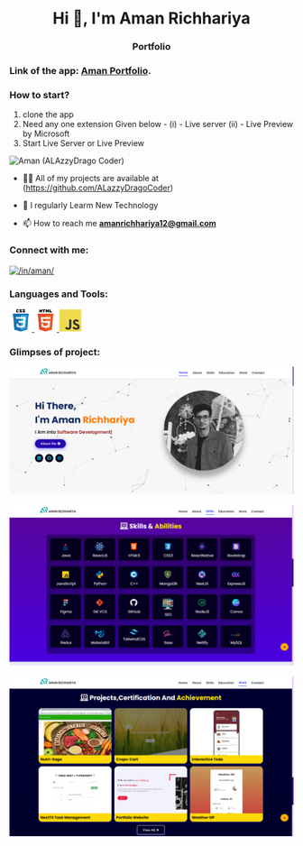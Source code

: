 <h1 align="center">Hi 👋, I'm Aman Richhariya</h1>
<h3 align="center">Portfolio</h3>

### Link of the app: [Aman Portfolio](https://drago-portfolio.vercel.app/).

### How to start?

1. clone the app
2. Need any one extension Given below -
  (i) - Live server
  (ii) - Live Preview by Microsoft
3. Start Live Server or Live Preview


<p align="left"> <img src="https://komarev.com/ghpvc/?username=amanrichhariya12&label=Profile%20views&color=0e75b6&style=flat" alt="Aman (ALAzzyDrago Coder)" /> </p>

- 👨‍💻 All of my projects are available at (https://github.com/ALazzyDragoCoder)

- 📝 I regularly Learm New Technology

- 📫 How to reach me **amanrichhariya12@gmail.com**

<h3 align="left">Connect with me:</h3>
<p align="left">
<a href="https://www.linkedin.com/in/aman-richhariya-72111822b/" target="blank"><img align="center" src="https://raw.githubusercontent.com/rahuldkjain/github-profile-readme-generator/master/src/images/icons/Social/linked-in-alt.svg" alt="/in/aman/" height="30" width="40" /></a>
</p>

<h3 align="left">Languages and Tools:</h3>
<p align="left"> <a href="https://www.w3schools.com/css/" target="_blank" rel="noreferrer"> <img src="https://raw.githubusercontent.com/devicons/devicon/master/icons/css3/css3-original-wordmark.svg" alt="css3" width="40" height="40"/> </a> <a href="https://www.w3.org/html/" target="_blank" rel="noreferrer"> <img src="https://raw.githubusercontent.com/devicons/devicon/master/icons/html5/html5-original-wordmark.svg" alt="html5" width="40" height="40"/> </a> <a href="https://developer.mozilla.org/en-US/docs/Web/JavaScript" target="_blank" rel="noreferrer"> <img src="https://raw.githubusercontent.com/devicons/devicon/master/icons/javascript/javascript-original.svg" alt="javascript" width="40" height="40"/> </a> </p>


### Glimpses of project:

<img src="./assets/images/p.png" />
<br>
<br>
<img src="./assets/images/p1.png" />
<br>
<br>
<img src="./assets/images/p2.png" />
<br>
<br>
